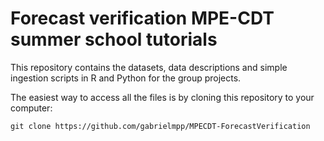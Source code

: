# Forecast verification MPE-CDT summer school tutorials

This repository contains the datasets, data descriptions and simple ingestion scripts in R and Python for the group projects.

The easiest way to access all the files is by cloning this repository to your computer:

`git clone https://github.com/gabrielmpp/MPECDT-ForecastVerification`